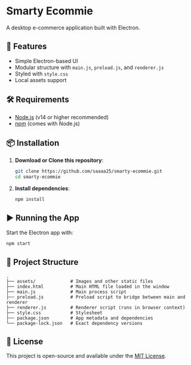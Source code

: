 # Smarty Ecommie

A desktop e-commerce application built with Electron.

## 🚀 Features

- Simple Electron-based UI
- Modular structure with `main.js`, `preload.js`, and `renderer.js`
- Styled with `style.css`
- Local assets support

## 🛠 Requirements

- [Node.js](https://nodejs.org/) (v14 or higher recommended)
- [npm](https://www.npmjs.com/) (comes with Node.js)

## 📦 Installation

1. **Download or Clone this repository**:
   ```bash
   git clone https://github.com/saaaa25/smarty-ecommie.git
   cd smarty-ecommie
   ```

2. **Install dependencies**:
   ```bash
   npm install
   ```

## ▶️ Running the App

Start the Electron app with:

```bash
npm start
```

## 📁 Project Structure

```
.
├── assets/             # Images and other static files
├── index.html          # Main HTML file loaded in the window
├── main.js             # Main process script
├── preload.js          # Preload script to bridge between main and renderer
├── renderer.js         # Renderer script (runs in browser context)
├── style.css           # Stylesheet
├── package.json        # App metadata and dependencies
└── package-lock.json   # Exact dependency versions
```

## 🧾 License

This project is open-source and available under the [MIT License](LICENSE).
